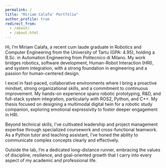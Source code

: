 ```yaml
---
permalink: /
title: "Miriam Calafa' Portfolio"
author_profile: true
redirect_from: 
  - /about/
  - /about.html
---
```


Hi, I’m Miriam Calafa, a recent cum laude graduate in Robotics and Computer Engineering from the University of Tartu (GPA: 4.95), holding a B.Sc. in Automation Engineering from Politecnico di Milano. My work bridges robotics, software development, Human-Robot Interaction (HRI), and system integration, with a strong foundation in engineering and a passion for human-centered design.

I excel in fast-paced, collaborative environments where I bring a proactive mindset, strong organizational skills, and a commitment to continuous improvement. My hands-on experience spans robotic prototyping, R&D, and full-stack system integration, particularly with ROS2, Python, and C++. My thesis focused on designing a multimodal digital twin for a robotic study companion, exploring emotional expressivity to foster deeper engagement in HRI.

Beyond technical skills, I’ve cultivated leadership and project management expertise through specialized coursework and cross-functional teamwork. As a Python tutor and teaching assistant, I’ve honed the ability to communicate complex concepts clearly and effectively.

Outside the lab, I’m a dedicated long-distance runner, embracing the values of discipline, resilience, and goal-oriented growth that I carry into every aspect of my academic and professional life.


